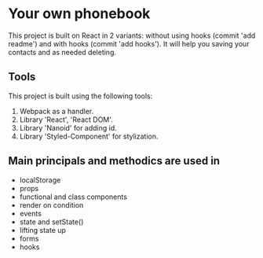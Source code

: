 # Your own phonebook

This project is built on React in 2 variants: without using hooks (commit 'add
readme') and with hooks (commit 'add hooks'). It will help you saving your
contacts and as needed deleting.

## Tools

This project is built using the following tools:

1. Webpack as a handler.
2. Library 'React', 'React DOM'.
3. Library 'Nanoid' for adding id.
4. Library 'Styled-Component' for stylization.

## Main principals and methodics are used in

- localStorage
- props
- functional and class components
- render on condition
- events
- state and setState()
- lifting state up
- forms
- hooks
